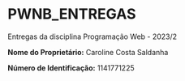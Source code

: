 # PWNB_ENTREGAS
Entregas da disciplina Programação Web - 2023/2

**Nome do Proprietário:** Caroline Costa Saldanha

**Número de Identificação:** 1141771225

